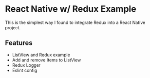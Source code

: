 # React Native w/ Redux Example
This is the simplest way I found to integrate Redux into a React Native project.

## Features
- ListView and Redux example
- Add and remove Items to ListView
- Redux Logger
- Eslint config
